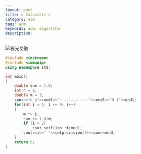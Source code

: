 ```yaml
---
layout: post
title: u Calculate e
category: acm
tags: acm
keywords: acm, algorithm
description: 
---
```

![夜光交融](http://image.nationalgeographic.com.cn/2015/0507/20150507051458229.jpg)

```cpp
#include <iostream>
#include <iomanip>
using namespace std;

int main()
{
	double sum = 1.0;
	int n = 1;
	double m = 1;
	cout<<"n e"<<endl<<"- -----------"<<endl<<"0 1"<<endl;
	for(int i = 1; i <= 9; i++)
	{
		m *= i;
		sum += 1.0/m;
		if (i > 2)
			cout.setf(ios::fixed);
		cout<<i<<" "<<setprecision(9)<<sum<<endl;
	}
	return 0;
}

